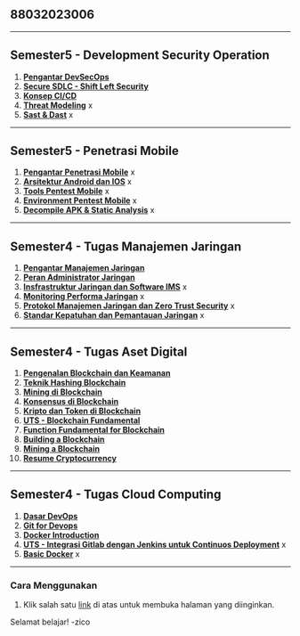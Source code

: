 ## 88032023006

---

## Semester5 - Development Security Operation

1. **[Pengantar DevSecOps](https://kimookoii.github.io/dso1-pengantar/)**
2. **[Secure SDLC - Shift Left Security](https://kimookoii.github.io/dso2-secure-sdlc/)**
3. **[Konsep CI/CD](https://kimookoii.github.io/dso3-konsep-ci-cd/)**
4. **[Threat Modeling](https://kimookoii.github.io/dso4-threat-modeling/)** x
5. **[Sast & Dast](https://kimookoii.github.io/dso5-sast-dast/)** x

---

## Semester5 - Penetrasi Mobile

1. **[Pengantar Penetrasi Mobile](https://kimookoii.github.io/pm1-pengantar-penetrasi-mobile/)** x
2. **[Arsitektur Android dan IOS](https://kimookoii.github.io/pm2-arsitektur-android-dan-ios/)** x
3. **[Tools Pentest Mobile](https://kimookoii.github.io/pm3-tools-pentest-mobile/)** x
4. **[Environment Pentest Mobile](https://kimookoii.github.io/pm4-environment-pentest-mobile/)** x
5. **[Decompile APK & Static Analysis](https://kimookoii.github.io/ppm5-decompile-apk-static-analysis/)** x

---

## Semester4 - Tugas Manajemen Jaringan

1. **[Pengantar Manajemen Jaringan](https://kimookoii.github.io/mj1-pengantar-manajemen-jaringan/)**
2. **[Peran Administrator Jaringan](https://kimookoii.github.io/mj2-peran-administrator-jaringan/)**
3. **[Insfrastruktur Jaringan dan Software IMS](https://kimookoii.github.io/mj3-insfrastruktur-jaringan-dan-software-ims/)** x
4. **[Monitoring Performa Jaringan](https://kimookoii.github.io/mj4-monitoring-performa-jaringan/)** x
5. **[Protokol Manajemen Jaringan dan Zero Trust Security](https://kimookoii.github.io/mj5-protokol-manajemen-jaringan-dan-zero-trust-security/)** x
6. **[Standar Kepatuhan dan Pemantauan Jaringan](https://kimookoii.github.io/mj6-standar-kepatuhan-dan-pemantauan-jaringan/)** x

---


## Semester4 - Tugas Aset Digital

1. **[Pengenalan Blockchain dan Keamanan](https://kimookoii.github.io/ad2-pengenalan-blockchain-dan-keamanan/)**
2. **[Teknik Hashing Blockchain](https://kimookoii.github.io/ad3-teknik-hashing-blockchain)**
3. **[Mining di Blockchain](https://kimookoii.github.io/ad4-mining-di-blockchain)**
4. **[Konsensus di Blockchain](https://kimookoii.github.io/ad5-konsensus-di-blockchain)**
5. **[Kripto dan Token di Blockchain](https://kimookoii.github.io/ad6-kripto-dan-token-di-blockchain)**
6. **[UTS - Blockchain Fundamental](https://kimookoii.github.io/ad7-uts-blockchain-fundamental)**
7. **[Function Fundamental for Blockchain](https://kimookoii.github.io/ad8-function-fundamental-python-for-blockchain)**
8. **[Building a Blockchain](https://kimookoii.github.io/ad9-building-a-blockchain)**
9. **[Mining a Blockchain](https://kimookoii.github.io/ad10-mining-a-blockchain)**
10. **[Resume Cryptocurrency](https://kimookoii.github.io/ad11-resume-cryptocurrency)**

---

## Semester4 - Tugas Cloud Computing

1. **[Dasar DevOps](https://kimookoii.github.io/cc2-dasar-devops)**
2. **[Git for Devops](https://kimookoii.github.io/cc3-git-for-devops)**
3. **[Docker Introduction](https://kimookoii.github.io/cc4-docker-introduction)**
4. **[UTS - Integrasi Gitlab dengan Jenkins untuk Continuos Deployment](https://kimookoii.github.io/cc5-integrasi-gitlab-dengan-jenkins-untuk-continuos-deployment)** x
5. **[Basic Docker](https://kimookoii.github.io/cc6-basic-docker)** x

---

### Cara Menggunakan
1. Klik salah satu [link](https://kimookoii.github.io) di atas untuk membuka halaman yang diinginkan.

Selamat belajar! -zico
